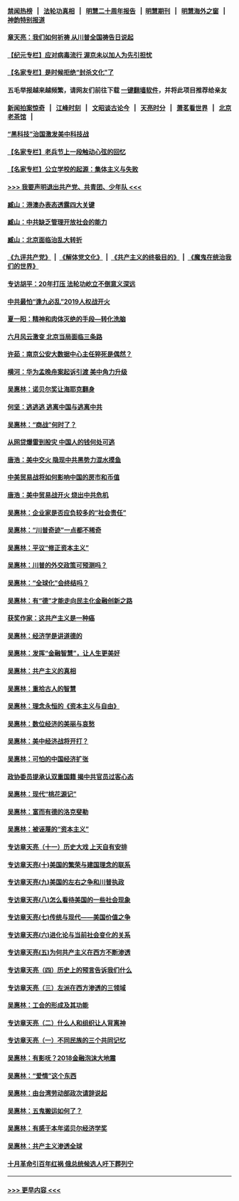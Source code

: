 #### [禁闻热榜](热点新闻.md?=0)  &nbsp;&nbsp;|&nbsp;&nbsp; [法轮功真相](https://github.com/gfw-breaker/truth/blob/master/README.md?=0) &nbsp;&nbsp;|&nbsp;&nbsp; [明慧二十周年报告](https://github.com/gfw-breaker/mh-reports/blob/master/README.md?=0) &nbsp;&nbsp;|&nbsp;&nbsp;[明慧期刊](https://github.com/gfw-breaker/mh-qikan) &nbsp;&nbsp;|&nbsp;&nbsp; [明慧海外之窗](https://github.com/gfw-breaker/mh-news/blob/master/README.md?=0) &nbsp;&nbsp;|&nbsp;&nbsp; [神韵特别报道](https://github.com/gfw-breaker/mh-news/blob/master/shenyun.md?=0)
#### [章天亮：我们如何祈祷 从川普全国祷告日说起](../pages/nsc423/n11944627.md?t=03172002) 
#### [【纪元专栏】应对病毒流行 渥京未以加人为先引担忧](../pages/nsc423/n11875714.md?t=03172002) 
#### [【名家专栏】是时候拒绝“封杀文化”了](../pages/nsc423/n11814093.md?t=03172002) 
#### 五毛举报越来越频繁，请网友们前往下载 [一键翻墙软件](https://github.com/gfw-breaker/ssr-accounts)，并将此项目推荐给亲友
#### [新闻拍案惊奇](https://github.com/gfw-breaker/banned-news/blob/master/pages/link4.md) &nbsp;&nbsp;|&nbsp;&nbsp; [江峰时刻](https://github.com/gfw-breaker/banned-news/blob/master/pages/link4.md) &nbsp;&nbsp;|&nbsp;&nbsp; [文昭谈古论今](https://github.com/gfw-breaker/banned-news/blob/master/pages/link4.md) &nbsp;&nbsp;|&nbsp;&nbsp; [天亮时分](https://github.com/gfw-breaker/banned-news/blob/master/pages/link4.md) &nbsp;&nbsp;|&nbsp;&nbsp; [萧茗看世界](https://github.com/gfw-breaker/banned-news/blob/master/pages/link4.md) &nbsp;&nbsp;|&nbsp;&nbsp; [北京老茶馆](https://github.com/gfw-breaker/banned-news/blob/master/pages/link4.md) &nbsp;&nbsp;|&nbsp;&nbsp; 
#### [“黑科技”治国激发美中科技战](../pages/nsc423/n11638056.md?t=03172002) 
#### [【名家专栏】老兵节上一段触动心弦的回忆](../pages/nsc423/n11646016.md?t=03172002) 
#### [【名家专栏】公立学校的起源：集体主义与失败](../pages/nsc423/n11601833.md?t=03172002) 
#### [>>> 我要声明退出共产党、共青团、少年队 <<<](https://github.com/begood0513/goodnews/blob/master/quit/letter.md) 
#### [臧山：港澳办表态透露四大关键](../pages/nsc423/n11421628.md?t=03172002) 
#### [臧山：中共缺乏管理开放社会的能力](../pages/nsc423/n11407457.md?t=03172002) 
#### [臧山：北京面临治乱大转折](../pages/nsc423/n11406895.md?t=03172002) 
#### [《九评共产党》](https://github.com/begood0513/9ping.md/blob/master/README.md) &nbsp;|&nbsp; [《解体党文化》](../../../../jtdwh.md/blob/master/README.md)  &nbsp;|&nbsp; [《共产主义的终极目的》](../../../../gczydzjmd.md/blob/master/README.md) &nbsp;|&nbsp; [《魔鬼在统治我们的世界》](../../../../mgztzwmdsj.md/blob/master/README.md) 
#### [专访胡平：20年打压 法轮功屹立不倒意义深远](../pages/nsc423/n11398800.md?t=03172002) 
#### [中共最怕“逢九必乱”2019人权战开火](../pages/nsc423/n11385248.md?t=03172002) 
#### [夏一阳：精神和肉体灭绝的手段—转化洗脑](../pages/nsc423/n11368250.md?t=03172002) 
#### [六月风云激变 北京当局面临三条路](../pages/nsc423/n11313668.md?t=03172002) 
#### [许茹：南京公安大数据中心主任猝死是偶然？](../pages/nsc423/n11064744.md?t=03172002) 
#### [横河：华为孟晚舟案起诉引渡 美中角力升级](../pages/nsc423/n11027230.md?t=03172002) 
#### [吴惠林：诺贝尔奖让海耶克翻身](../pages/nsc423/n10890049.md?t=03172002) 
#### [何坚：逃逃逃 逃离中国与逃离中共](../pages/nsc423/n10592891.md?t=03172002) 
#### [吴惠林：“商战”何时了？](../pages/nsc423/n10573558.md?t=03172002) 
#### [从网贷爆雷到股灾 中国人的钱何处可逃](../pages/nsc423/n10572800.md?t=03172002) 
#### [唐浩：美中交火 隐现中共黑势力混水摸鱼](../pages/nsc423/n10544040.md?t=03172002) 
#### [中美贸易战将如何影响中国的房市和币值](../pages/nsc423/n10543697.md?t=03172002) 
#### [唐浩：美中贸易战开火 烧出中共危机](../pages/nsc423/n10540126.md?t=03172002) 
#### [吴惠林：企业家是否应负较多的“社会责任”](../pages/nsc423/n10535022.md?t=03172002) 
#### [吴惠林：“川普奇迹”一点都不稀奇](../pages/nsc423/n10512808.md?t=03172002) 
#### [吴惠林：平议“修正资本主义”](../pages/nsc423/n10495724.md?t=03172002) 
#### [吴惠林：川普的外交政策可预测吗？](../pages/nsc423/n10462387.md?t=03172002) 
#### [吴惠林：“全球化”会终结吗？](../pages/nsc423/n10452838.md?t=03172002) 
#### [吴惠林：有“德”才能走向民主化金融创新之路](../pages/nsc423/n10432292.md?t=03172002) 
#### [获奖作家：这共产主义是一种癌](../pages/nsc423/n10431541.md?t=03172002) 
#### [吴惠林：经济学是讲道德的](../pages/nsc423/n10398014.md?t=03172002) 
#### [吴惠林：发挥“金融智慧”，让人生更美好](../pages/nsc423/n10375019.md?t=03172002) 
#### [吴惠林：共产主义的真相](../pages/nsc423/n10351394.md?t=03172002) 
#### [吴惠林：重拾古人的智慧](../pages/nsc423/n10337691.md?t=03172002) 
#### [吴惠林：理念永恒的《资本主义与自由》](../pages/nsc423/n10316274.md?t=03172002) 
#### [吴惠林：数位经济的美丽与哀愁](../pages/nsc423/n10292946.md?t=03172002) 
#### [吴惠林：美中经济战将开打？](../pages/nsc423/n10258825.md?t=03172002) 
#### [吴惠林：可怕的中国经济扩张](../pages/nsc423/n10219147.md?t=03172002) 
#### [政协委员提承认双重国籍 揭中共官员过客心态](../pages/nsc423/n10208809.md?t=03172002) 
#### [吴惠林：现代“桃花源记”](../pages/nsc423/n10185234.md?t=03172002) 
#### [吴惠林：富而有德的洛克斐勒](../pages/nsc423/n10142264.md?t=03172002) 
#### [吴惠林：被诬蔑的“资本主义”](../pages/nsc423/n10124816.md?t=03172002) 
#### [专访章天亮（十一）历史大戏 上天自有安排](../pages/nsc423/n10094905.md?t=03172002) 
#### [专访章天亮(十)美国的繁荣与建国理念的联系](../pages/nsc423/n10094899.md?t=03172002) 
#### [专访章天亮(九)美国的左右之争和川普执政](../pages/nsc423/n10094889.md?t=03172002) 
#### [专访章天亮(八)怎么看待美国的一些社会现象](../pages/nsc423/n10094857.md?t=03172002) 
#### [专访章天亮(七)传统与现代——美国价值之争](../pages/nsc423/n10093140.md?t=03172002) 
#### [专访章天亮(六)进化论与当前社会变化的关系](../pages/nsc423/n10092036.md?t=03172002) 
#### [专访章天亮(五)为何共产主义在西方不断渗透](../pages/nsc423/n10083620.md?t=03172002) 
#### [专访章天亮（四）历史上的预言告诉我们什么](../pages/nsc423/n10083606.md?t=03172002) 
#### [专访章天亮（三）左派在西方渗透的三领域](../pages/nsc423/n10081115.md?t=03172002) 
#### [吴惠林：工会的形成及其功能](../pages/nsc423/n10080633.md?t=03172002) 
#### [专访章天亮（二）什么人和组织让人背离神](../pages/nsc423/n10076637.md?t=03172002) 
#### [专访章天亮（一）不同民族的三个共同记忆](../pages/nsc423/n10074188.md?t=03172002) 
#### [吴惠林：有影呒？2018金融泡沫大地震](../pages/nsc423/n10040534.md?t=03172002) 
#### [吴惠林：“爱情”这个东西](../pages/nsc423/n10019423.md?t=03172002) 
#### [吴惠林：由台湾劳动部政次请辞说起](../pages/nsc423/n9979679.md?t=03172002) 
#### [吴惠林：五鬼搬运如何了？](../pages/nsc423/n9925338.md?t=03172002) 
#### [吴惠林：有感于本年诺贝尔经济学奖](../pages/nsc423/n9871883.md?t=03172002) 
#### [吴惠林：共产主义渗透全球](../pages/nsc423/n9812748.md?t=03172002) 
#### [十月革命引百年红祸 俄总统候选人吁下葬列宁](../pages/nsc423/n9810182.md?t=03172002) 

----
#### [ >>> 更早内容 <<< ](../indexes/nsc423-earlier.md)
